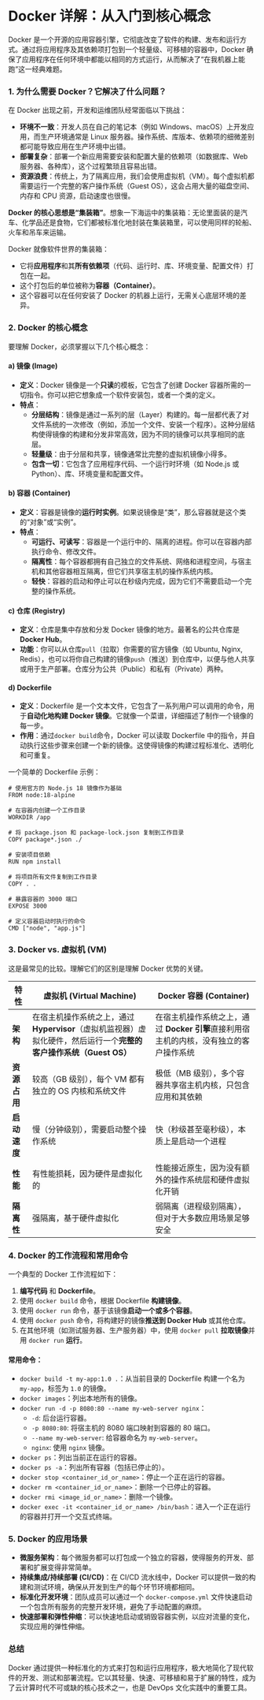 # Docker 详解：从入门到核心概念

Docker 是一个开源的应用容器引擎，它彻底改变了软件的构建、发布和运行方式。通过将应用程序及其依赖项打包到一个轻量级、可移植的容器中，Docker 确保了应用程序在任何环境中都能以相同的方式运行，从而解决了“在我机器上能跑”这一经典难题。

### 1. 为什么需要 Docker？它解决了什么问题？

在 Docker 出现之前，开发和运维团队经常面临以下挑战：

- **环境不一致**：开发人员在自己的笔记本（例如 Windows、macOS）上开发应用，而生产环境通常是 Linux 服务器。操作系统、库版本、依赖项的细微差别都可能导致应用在生产环境中出错。
- **部署复杂**：部署一个新应用需要安装和配置大量的依赖项（如数据库、Web 服务器、各种库），这个过程繁琐且容易出错。
- **资源浪费**：传统上，为了隔离应用，我们会使用虚拟机（VM）。每个虚拟机都需要运行一个完整的客户操作系统（Guest OS），这会占用大量的磁盘空间、内存和 CPU 资源，启动速度也很慢。

**Docker 的核心思想是“集装箱”**。想象一下海运中的集装箱：无论里面装的是汽车、化学品还是食物，它们都被标准化地封装在集装箱里，可以使用同样的轮船、火车和吊车来运输。

Docker 就像软件世界的集装箱：

- 它将**应用程序**和其**所有依赖项**（代码、运行时、库、环境变量、配置文件）打包在一起。
- 这个打包后的单位被称为**容器（Container）**。
- 这个容器可以在任何安装了 Docker 的机器上运行，无需关心底层环境的差异。

### 2. Docker 的核心概念

要理解 Docker，必须掌握以下几个核心概念：

#### a) 镜像 (Image)

- **定义**：Docker 镜像是一个**只读**的模板，它包含了创建 Docker 容器所需的一切指令。你可以把它想象成一个软件安装包，或者一个类的定义。
- **特点**：
  - **分层结构**：镜像是通过一系列的层（Layer）构建的。每一层都代表了对文件系统的一次修改（例如，添加一个文件、安装一个程序）。这种分层结构使得镜像的构建和分发非常高效，因为不同的镜像可以共享相同的底层。
  - **轻量级**：由于分层和共享，镜像通常比完整的虚拟机镜像小得多。
  - **包含一切**：它包含了应用程序代码、一个运行时环境（如 Node.js 或 Python）、库、环境变量和配置文件。

#### b) 容器 (Container)

- **定义**：容器是镜像的**运行时实例**。如果说镜像是“类”，那么容器就是这个类的“对象”或“实例”。
- **特点**：
  - **可运行、可读写**：容器是一个运行中的、隔离的进程。你可以在容器内部执行命令、修改文件。
  - **隔离性**：每个容器都拥有自己独立的文件系统、网络和进程空间，与宿主机和其他容器相互隔离，但它们共享宿主机的操作系统内核。
  - **轻快**：容器的启动和停止可以在秒级内完成，因为它们不需要启动一个完整的操作系统。

#### c) 仓库 (Registry)

- **定义**：仓库是集中存放和分发 Docker 镜像的地方。最著名的公共仓库是 **Docker Hub**。
- **功能**：你可以从仓库`pull`（拉取）你需要的官方镜像（如 Ubuntu, Nginx, Redis），也可以将你自己构建的镜像`push`（推送）到仓库中，以便与他人共享或用于生产部署。仓库分为公共（Public）和私有（Private）两种。

#### d) Dockerfile

- **定义**：Dockerfile 是一个文本文件，它包含了一系列用户可以调用的命令，用于**自动化地构建 Docker 镜像**。它就像一个菜谱，详细描述了制作一个镜像的每一步。
- **作用**：通过`docker build`命令，Docker 可以读取 Dockerfile 中的指令，并自动执行这些步骤来创建一个新的镜像。这使得镜像的构建过程标准化、透明化和可重复。

一个简单的 Dockerfile 示例：

```
# 使用官方的 Node.js 18 镜像作为基础
FROM node:18-alpine

# 在容器内创建一个工作目录
WORKDIR /app

# 将 package.json 和 package-lock.json 复制到工作目录
COPY package*.json ./

# 安装项目依赖
RUN npm install

# 将项目所有文件复制到工作目录
COPY . .

# 暴露容器的 3000 端口
EXPOSE 3000

# 定义容器启动时执行的命令
CMD ["node", "app.js"]
```

### 3. Docker vs. 虚拟机 (VM)

这是最常见的比较。理解它们的区别是理解 Docker 优势的关键。

| 特性         | 虚拟机 (Virtual Machine)                                     | Docker 容器 (Container)                                      |
| ------------ | ------------------------------------------------------------ | ------------------------------------------------------------ |
| **架构**     | 在宿主机操作系统之上，通过 **Hypervisor**（虚拟机监视器）虚拟化硬件，然后运行一个**完整的客户操作系统（Guest OS）** | 在宿主机操作系统之上，通过 **Docker 引擎**直接利用宿主机的内核，没有独立的客户操作系统 |
| **资源占用** | 较高（GB 级别），每个 VM 都有独立的 OS 内核和系统文件        | 极低（MB 级别），多个容器共享宿主机内核，只包含应用和其依赖  |
| **启动速度** | 慢（分钟级别），需要启动整个操作系统                         | 快（秒级甚至毫秒级），本质上是启动一个进程                   |
| **性能**     | 有性能损耗，因为硬件是虚拟化的                               | 性能接近原生，因为没有额外的操作系统层和硬件虚拟化开销       |
| **隔离性**   | 强隔离，基于硬件虚拟化                                       | 弱隔离（进程级别隔离），但对于大多数应用场景足够安全         |

### 4. Docker 的工作流程和常用命令

一个典型的 Docker 工作流程如下：

1. **编写代码** 和 **Dockerfile**。
2. 使用 `docker build` 命令，根据 Dockerfile **构建镜像**。
3. 使用 `docker run` 命令，基于该镜像**启动一个或多个容器**。
4. 使用 `docker push` 命令，将构建好的镜像**推送到 Docker Hub** 或其他仓库。
5. 在其他环境（如测试服务器、生产服务器）中，使用 `docker pull` **拉取镜像**并用 `docker run` **运行**。

#### 常用命令：

- `docker build -t my-app:1.0 .`：从当前目录的 Dockerfile 构建一个名为 `my-app`，标签为 `1.0` 的镜像。
- `docker images`：列出本地所有的镜像。
- `docker run -d -p 8080:80 --name my-web-server nginx`：
  - `-d`: 后台运行容器。
  - `-p 8080:80`: 将宿主机的 8080 端口映射到容器的 80 端口。
  - `--name my-web-server`: 给容器命名为 `my-web-server`。
  - `nginx`: 使用 `nginx` 镜像。
- `docker ps`：列出当前正在运行的容器。
- `docker ps -a`：列出所有容器（包括已停止的）。
- `docker stop <container_id_or_name>`：停止一个正在运行的容器。
- `docker rm <container_id_or_name>`：删除一个已停止的容器。
- `docker rmi <image_id_or_name>`：删除一个镜像。
- `docker exec -it <container_id_or_name> /bin/bash`：进入一个正在运行的容器并打开一个交互式终端。

### 5. Docker 的应用场景

- **微服务架构**：每个微服务都可以打包成一个独立的容器，使得服务的开发、部署和扩展变得非常简单。
- **持续集成/持续部署 (CI/CD)**：在 CI/CD 流水线中，Docker 可以提供一致的构建和测试环境，确保从开发到生产的每个环节环境都相同。
- **标准化开发环境**：团队成员可以通过一个 `docker-compose.yml` 文件快速启动一个包含所有服务的完整开发环境，避免了手动配置的麻烦。
- **快速部署和弹性伸缩**：可以快速地启动或销毁容器实例，以应对流量的变化，实现应用的弹性伸缩。

### 总结

Docker 通过提供一种标准化的方式来打包和运行应用程序，极大地简化了现代软件的开发、测试和部署流程。它以其轻量、快速、可移植和易于扩展的特性，成为了云计算时代不可或缺的核心技术之一，也是 DevOps 文化实践中的重要工具。
